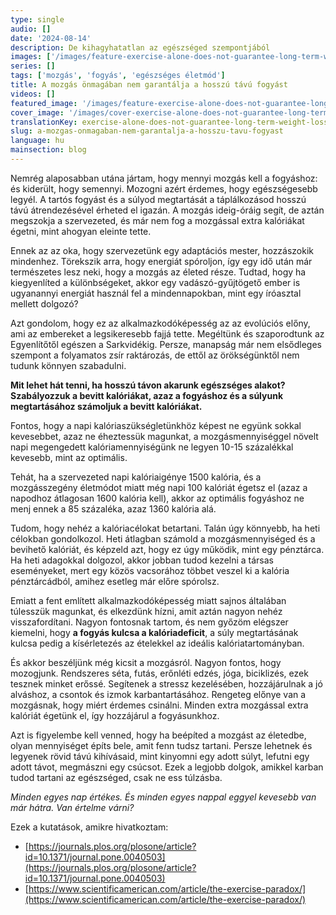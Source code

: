 ```yaml
---
type: single
audio: []
date: '2024-08-14'
description: De kihagyhatatlan az egészséged szempontjából
images: ['/images/feature-exercise-alone-does-not-guarantee-long-term-weight-loss.webp', '/images/cover-exercise-alone-does-not-guarantee-long-term-weight-loss.webp']
series: []
tags: ['mozgás', 'fogyás', 'egészséges életmód']
title: A mozgás önmagában nem garantálja a hosszú távú fogyást
videos: []
featured_image: '/images/feature-exercise-alone-does-not-guarantee-long-term-weight-loss.webp'
cover_image: '/images/cover-exercise-alone-does-not-guarantee-long-term-weight-loss.webp'
translationKey: exercise-alone-does-not-guarantee-long-term-weight-loss
slug: a-mozgas-onmagaban-nem-garantalja-a-hosszu-tavu-fogyast
language: hu
mainsection: blog
---
```


Nemrég alaposabban utána jártam, hogy mennyi mozgás kell a fogyáshoz: és kiderült, hogy semennyi. Mozogni azért érdemes, hogy egészségesebb legyél. A tartós fogyást és a súlyod megtartását a táplálkozásod hosszú távú átrendezésével érheted el igazán. A mozgás ideig-óráig segít, de aztán megszokja a szervezeted, és már nem fog a mozgással extra kalóriákat égetni, mint ahogyan eleinte tette.

Ennek az az oka, hogy szervezetünk egy adaptációs mester, hozzászokik mindenhez. Törekszik arra, hogy energiát spóroljon, így egy idő után már természetes lesz neki, hogy a mozgás az életed része. Tudtad, hogy ha kiegyenlíted a különbségeket, akkor egy vadászó-gyűjtögető ember is ugyanannyi energiát használ fel a mindennapokban, mint egy íróasztal mellett dolgozó?

Azt gondolom, hogy ez az alkalmazkodóképesség az az evolúciós előny, ami az embereket a legsikeresebb fajjá tette. Megéltünk és szaporodtunk az Egyenlítőtől egészen a Sarkvidékig. Persze, manapság már nem elsődleges szempont a folyamatos zsír raktározás, de ettől az örökségünktől nem tudunk könnyen szabadulni.

**Mit lehet hát tenni, ha hosszú távon akarunk egészséges alakot? Szabályozzuk a bevitt kalóriákat, azaz a fogyáshoz és a súlyunk megtartásához számoljuk a bevitt kalóriákat.**

Fontos, hogy a napi kalóriaszükségletünkhöz képest ne együnk sokkal kevesebbet, azaz ne éheztessük magunkat, a mozgásmennyiséggel növelt napi megengedett kalóriamennyiségünk ne legyen 10-15 százalékkal kevesebb, mint az optimális.

Tehát, ha a szervezeted napi kalóriaigénye 1500 kalória, és a mozgásszegény életmódot miatt még napi 100 kalóriát égetsz el (azaz a napodhoz átlagosan 1600 kalória kell), akkor az optimális fogyáshoz ne menj ennek a 85 százaléka, azaz 1360 kalória alá.

Tudom, hogy nehéz a kalóriacélokat betartani. Talán úgy könnyebb, ha heti célokban gondolkozol. Heti átlagban számold a mozgásmennyiséged és a bevihető kalóriát, és képzeld azt, hogy ez úgy működik, mint egy pénztárca. Ha heti adagokkal dolgozol, akkor jobban tudod kezelni a társas eseményeket, mert egy közös vacsorához többet veszel ki a kalória pénztárcádból, amihez esetleg már előre spórolsz.

Emiatt a fent említett alkalmazkodóképesség miatt sajnos általában túlesszük magunkat, és elkezdünk hízni, amit aztán nagyon nehéz visszafordítani. Nagyon fontosnak tartom, és nem győzöm elégszer kiemelni, hogy **a fogyás kulcsa a kalóriadeficit**, a súly megtartásának kulcsa pedig a kísérletezés az ételekkel az ideális kalóriatartományban.

És akkor beszéljünk még kicsit a mozgásról. Nagyon fontos, hogy mozogjunk. Rendszeres séta, futás, erőnléti edzés, jóga, biciklizés, ezek tesznek minket erőssé. Segítenek a stressz kezelésében, hozzájárulnak a jó alváshoz, a csontok és izmok karbantartásához. Rengeteg előnye van a mozgásnak, hogy miért érdemes csinálni. Minden extra mozgással extra kalóriát égetünk el, így hozzájárul a fogyásunkhoz.

Azt is figyelembe kell venned, hogy ha beépíted a mozgást az életedbe, olyan mennyiséget építs bele, amit fenn tudsz tartani. Persze lehetnek és legyenek rövid távú kihívásaid, mint kinyomni egy adott súlyt, lefutni egy adott távot, megmászni egy csúcsot. Ezek a legjobb dolgok, amikkel karban tudod tartani az egészséged, csak ne ess túlzásba.

*Minden egyes nap értékes. És minden egyes nappal eggyel kevesebb van már hátra. Van értelme várni?*

Ezek a kutatások, amikre hivatkoztam:

- [https://journals.plos.org/plosone/article?id=10.1371/journal.pone.0040503](https://journals.plos.org/plosone/article?id=10.1371/journal.pone.0040503)
- [https://www.scientificamerican.com/article/the-exercise-paradox/](https://www.scientificamerican.com/article/the-exercise-paradox/)

